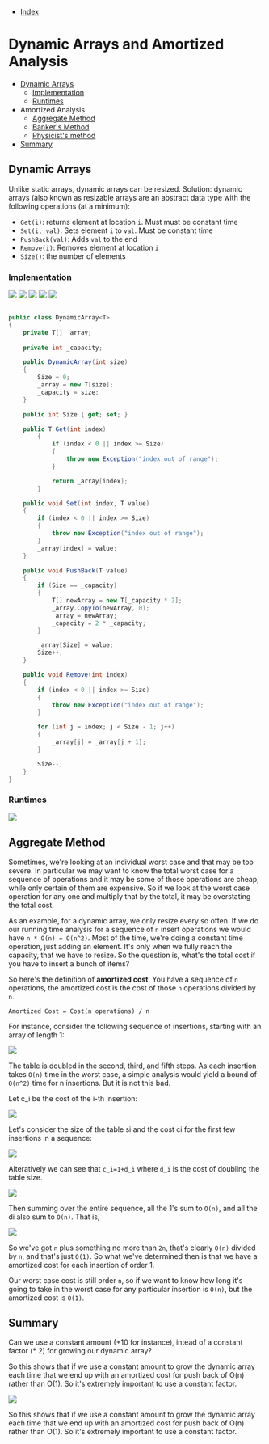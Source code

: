 * [Index](https://github.com/KiraDiShira/Cracking#cracking)

# Dynamic Arrays and Amortized Analysis

* [Dynamic Arrays](#dynamic-arrays)
    - [Implementation](#implementation)
    - [Runtimes](#runtimes)
* Amortized Analysis
    - [Aggregate Method](#aggregate-method)
    - [Banker's Method](#bankers-method)
    - [Physicist's method](http://www.cs.cornell.edu/courses/cs3110/2013sp/lectures/lec21-amortized/lec21.html)
* [Summary](#summary)


## Dynamic Arrays

Unlike static arrays, dynamic arrays can be resized. Solution: dynamic arrays (also known as resizable arrays are an abstract data type with the following operations (at a minimum):

* `Get(i)`: returns element at location `i`. Must must be constant time
* `Set(i, val)`: Sets element `i` to `val`. Must be constant time
* `PushBack(val)`: Adds `val` to the end
* `Remove(i)`: Removes element at location `i`
* `Size()`: the number of elements

### Implementation

<img src="https://raw.githubusercontent.com/KiraDiShira/Cracking/master/DynamicArraysandAmortizedAnalysis/Images/daaa1.PNG" />

<img src="https://raw.githubusercontent.com/KiraDiShira/Cracking/master/DynamicArraysandAmortizedAnalysis/Images/daaa2.PNG" />

<img src="https://raw.githubusercontent.com/KiraDiShira/Cracking/master/DynamicArraysandAmortizedAnalysis/Images/daaa3.PNG" />

<img src="https://raw.githubusercontent.com/KiraDiShira/Cracking/master/DynamicArraysandAmortizedAnalysis/Images/daaa4.PNG" />

<img src="https://raw.githubusercontent.com/KiraDiShira/Cracking/master/DynamicArraysandAmortizedAnalysis/Images/daaa5.PNG" />

```c#

public class DynamicArray<T>
{
    private T[] _array;
    
    private int _capacity;

    public DynamicArray(int size)
    {
        Size = 0;
        _array = new T[size];
        _capacity = size;
    }

    public int Size { get; set; }

    public T Get(int index)
        {
            if (index < 0 || index >= Size)
            {
                throw new Exception("index out of range");
            }

            return _array[index];
        }

    public void Set(int index, T value)
    {
        if (index < 0 || index >= Size)
        {
            throw new Exception("index out of range");
        }
        _array[index] = value;
    }

    public void PushBack(T value)
    {
        if (Size == _capacity)
        {
            T[] newArray = new T[_capacity * 2];
            _array.CopyTo(newArray, 0);
            _array = newArray;
            _capacity = 2 * _capacity;
        }

        _array[Size] = value;
        Size++;
    }

    public void Remove(int index)
    {
        if (index < 0 || index >= Size)
        {
            throw new Exception("index out of range");
        }

        for (int j = index; j < Size - 1; j++)
        {
            _array[j] = _array[j + 1];
        }

        Size--;
    }
}
```
### Runtimes

<img src="https://raw.githubusercontent.com/KiraDiShira/Cracking/master/DynamicArraysandAmortizedAnalysis/Images/daaa6.PNG" />

## Aggregate Method

Sometimes, we're looking at an individual worst case and that may be too severe. In particular we may want to know the total worst case for a sequence of operations and it may be some of those operations are cheap, while only certain of them are expensive. So if we look at the worst case operation for any one and multiply that by the total, it may be overstating the total cost. 

As an example, for a dynamic array, we only resize every so often. If we do our running time analysis for a sequence of `n` insert operations we would have `n * O(n) = O(n^2)`. Most of the time, we're doing a constant time operation, just adding an element. It's only when we fully reach the capacity, that we have to resize. So the question is, what's the total cost if you have to insert a bunch of items? 

So here's the definition of **amortized cost**. You have a sequence of `n` operations, the amortized cost is the cost of those `n` operations divided by `n`. 

```
Amortized Cost = Cost(n operations) / n

```

 For instance, consider the following sequence of insertions, starting with an array of length 1:
 
 <img src="https://github.com/KiraDiShira/AlgorithmsAndDataStructures/master/RepoFiles/DynamicArraysandAmortizedAnalysis/Images/daaa7.PNG" />
 
 The table is doubled in the second, third, and fifth steps. As each insertion takes `O(n)` time in the worst case, a simple analysis would yield a bound of `O(n^2)` time for n insertions. But it is not this bad. 
 
 Let c_i be the cost of the i-th insertion:
 
<img src="https://raw.githubusercontent.com/KiraDiShira/Cracking/master/DynamicArraysandAmortizedAnalysis/Images/daaa8.PNG" />
 
 Let's consider the size of the table si and the cost ci for the first few insertions in a sequence:

<img src="https://raw.githubusercontent.com/KiraDiShira/Cracking/master/DynamicArraysandAmortizedAnalysis/Images/daaa9.PNG" />
 
 Alteratively we can see that `c_i=1+d_i` where `d_i` is the cost of doubling the table size. 
 
<img src="https://raw.githubusercontent.com/KiraDiShira/Cracking/master/DynamicArraysandAmortizedAnalysis/Images/daaa10.PNG" />
 
 Then summing over the entire sequence, all the 1's sum to `O(n)`, and all the di also sum to `O(n)`. That is,

<img src="https://raw.githubusercontent.com/KiraDiShira/Cracking/master/DynamicArraysandAmortizedAnalysis/Images/daaa11.PNG" />
  
So we've got `n` plus something no more than `2n`, that's clearly `O(n)` divided by `n`, and that's just `O(1)`. So what we've determined then is that we have a amortized cost for each insertion of order 1. 

Our worst case cost is still order `n`, so if we want to know how long it's going to take in the worst case for any  particular insertion is `O(n)`, but the amortized cost is `O(1)`. 



## Summary

Can we use a constant amount (+10 for instance), intead of a constant factor (* 2) for growing our dynamic array?

So this shows that if we use a constant amount to grow the dynamic array each time that we end up with an amortized cost for push back of O(n) rather than O(1). So it's extremely important to use a constant factor. 

<img src="https://raw.githubusercontent.com/KiraDiShira/Cracking/master/DynamicArraysandAmortizedAnalysis/Images/daaa22.PNG" />

So this shows that if we use a constant amount to grow the dynamic array each time that we end up with an amortized cost for push back of O(n) rather than O(1). So it's extremely important to use a constant factor. 
